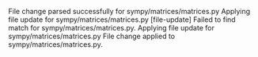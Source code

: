 File change parsed successfully for sympy/matrices/matrices.py
Applying file update for sympy/matrices/matrices.py
[file-update] Failed to find match for sympy/matrices/matrices.py.
Applying file update for sympy/matrices/matrices.py
File change applied to sympy/matrices/matrices.py.

